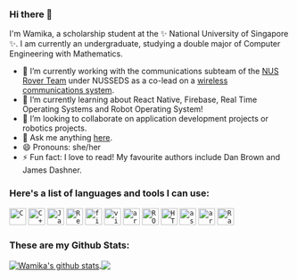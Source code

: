 ### Hi there 👋

I'm Wamika, a scholarship student at the ✨ National University of Singapore ✨. I am currently an undergraduate, studying a double major of Computer Engineering with Mathematics.
<!--
**wamikamalik/wamikamalik** is a ✨ _special_ ✨ repository because its `README.md` (this file) appears on your GitHub profile.

Here are some ideas to get you started:

- 🔭 I’m currently working on ...
- 🌱 I’m currently learning ...
- 👯 I’m looking to collaborate on ...
- 🤔 I’m looking for help with ...
- 💬 Ask me about ...
- 📫 How to reach me: ...
- 😄 Pronouns: ...
- ⚡ Fun fact: ...
-->

- 🔭 I’m currently working with the communications subteam of the [NUS Rover Team](https://github.com/orgs/NUS-Rover-Team) under NUSSEDS as a co-lead on a [wireless communications system](https://nus-rover-team.github.io/wirelesscommunications/).
- 🌱 I’m currently learning about React Native, Firebase, Real Time Operating Systems and Robot Operating System!
- 👯 I’m looking to collaborate on application development projects or robotics projects.
- 💬 Ask me anything [here](https://github.com/wamikamalik/wamikamalik/discussions).
- 😄 Pronouns: she/her
- ⚡ Fun fact: I love to read! My favourite authors include Dan Brown and James Dashner.

### Here's a list of languages and tools I can use:

<code><img src="https://cdn.iconscout.com/icon/free/png-512/c-programming-569564.png" alt = "C" height=30></code>
<code><img src="https://user-images.githubusercontent.com/42747200/46140125-da084900-c26d-11e8-8ea7-c45ae6306309.png" alt = "C++" height=30></code>
<code><img src="https://cdn.iconscout.com/icon/free/png-512/java-43-569305.png" alt="Java" height=30></code>
<code><img src="https://upload.wikimedia.org/wikipedia/commons/thumb/a/a7/React-icon.svg/1200px-React-icon.svg.png" alt="React" height=30></code>
<code><img src="https://www.gstatic.com/devrel-devsite/prod/v45f61267e22826169cf5d5f452882f7812c8cfb5f8b103a48c0d88727908b295/firebase/images/touchicon-180.png" alt="firebase" height=30></code>
<code><img src="https://getintopc.com/wp-content/uploads/2018/12/Xilinx-SDAccel-SDSoC-2018-Free-Download-GetintoPC.com_.jpg" alt="vivado" height=30></code>
<code><img src="https://cdn.iconscout.com/icon/free/png-512/arduino-4-569256.png" alt="arduino" height=30></code>
<code><img src="https://www.theconstructsim.com/wp-content/uploads/2015/10/rosLarge.png" alt="ROS" height=30></code>
<code><img src="https://w1.pngwave.com/png/113/242/472/html-icon-file-types-icon-orange-text-line-logo-signage-rectangle-png-clip-art.png" alt="HTML" height=30></code>
<code><img src="https://i.pinimg.com/originals/8c/b1/8c/8cb18c72082d13eb581cf6d452e8e266.png" alt="assembly language" height=30></code>
<code><img src="https://brandslogos.com/wp-content/uploads/thumbs/arm-logo-vector-1.svg" alt="arm" height=30></code>
<code><img src="https://www.raspberrypi.org/wp-content/uploads/2011/10/Raspi-PGB001.png" alt="Raspberry Pi" height=30></code>


### These are my Github Stats:

<a href="https://github.com/anuraghazra/github-readme-stats">
  <img align="center" src="https://github-readme-stats.vercel.app/api?username=wamikamalik&show_icons=true&include_all_commits=true&count_private=true&theme=bear" alt="Wamika's github stats" />
</a>
<a href="https://github.com/anuraghazra/github-readme-stats">
  <img align="center" src="https://github-readme-stats.vercel.app/api/top-langs/?username=wamikamalik&theme=bear" />
</a>
